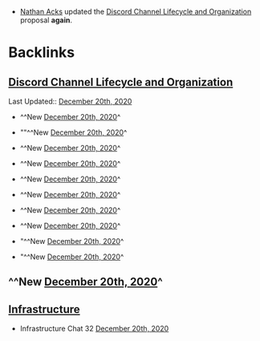- [Nathan Acks](<Nathan Acks.md>) updated the [Discord Channel Lifecycle and Organization](<Discord Channel Lifecycle and Organization.md>) proposal __again__.

# Backlinks
## [Discord Channel Lifecycle and Organization](<Discord Channel Lifecycle and Organization.md>)
Last Updated:: [December 20th, 2020](<December 20th, 2020.md>)

- ^^New [December 20th, 2020](<December 20th, 2020.md>)^

- ""^^New [December 20th, 2020](<December 20th, 2020.md>)^

- ^^New [December 20th, 2020](<December 20th, 2020.md>)^

- ^^New [December 20th, 2020](<December 20th, 2020.md>)^

- ^^New [December 20th, 2020](<December 20th, 2020.md>)^

- ^^New [December 20th, 2020](<December 20th, 2020.md>)^

- ^^New [December 20th, 2020](<December 20th, 2020.md>)^

- ^^New [December 20th, 2020](<December 20th, 2020.md>)^

- "^^New [December 20th, 2020](<December 20th, 2020.md>)^

- "^^New [December 20th, 2020](<December 20th, 2020.md>)^

## ^^New [December 20th, 2020](<December 20th, 2020.md>)^

## [Infrastructure](<Infrastructure.md>)
- Infrastructure Chat 32 [December 20th, 2020](<December 20th, 2020.md>)

